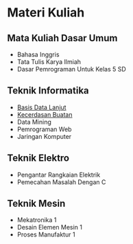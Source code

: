 # Materi Kuliah

## Mata Kuliah Dasar Umum

- Bahasa Inggris
- Tata Tulis Karya Ilmiah
- Dasar Pemrograman Untuk Kelas 5 SD

## Teknik Informatika

- [Basis Data Lanjut](/course-materials/basis-data-lanjut/2020-2021/)
- [Kecerdasan Buatan](/course-materials/kecerdasan-buatan/2020-2021/)
- Data Mining
- Pemrograman Web
- Jaringan Komputer

## Teknik Elektro

- Pengantar Rangkaian Elektrik
- Pemecahan Masalah Dengan C

## Teknik Mesin

- Mekatronika 1
- Desain Elemen Mesin 1
- Proses Manufaktur 1
